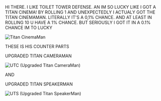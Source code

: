 
HI THERE. I LIKE TOILET TOWER DEFENSE. AN IM SO LUCKY LIKE I GOT A TITAN CINEMA! BY ROLLING 1 AND UNEXPECTEDLY I ACTUALY GOT THE TITAN CINEMAMAN. LITERALLY IT'S A 0,1% CHANCE. AND AT LEAST IN ROLLING 10 U HAVE A 1% CHANCE. BUT SERIOUSLY I GOT IT IN A 0.1% CHANCE IM TO LUCKY

![Titan CinemaMan](https://github.com/ApoloHallis/Javascript-Repository/assets/123200641/5ea10806-bb59-48f5-84ce-2197fc925ea8)

THESE IS HIS COUNTER PARTS

UPGRADED TITAN CAMERAMAN

![UTC (Upgraded Titan CameraMan)](https://github.com/ApoloHallis/Javascript-Repository/assets/123200641/82d4cca2-3b28-4b28-a356-79e60a978c1f)

AND 

UPGRADED TITAN SPEAKERMAN

![UTS (Upgraded Titan SpeakerMan)](https://github.com/ApoloHallis/Javascript-Repository/assets/123200641/7fbc9130-01a7-4ca9-bb9b-f666483e15e1)
